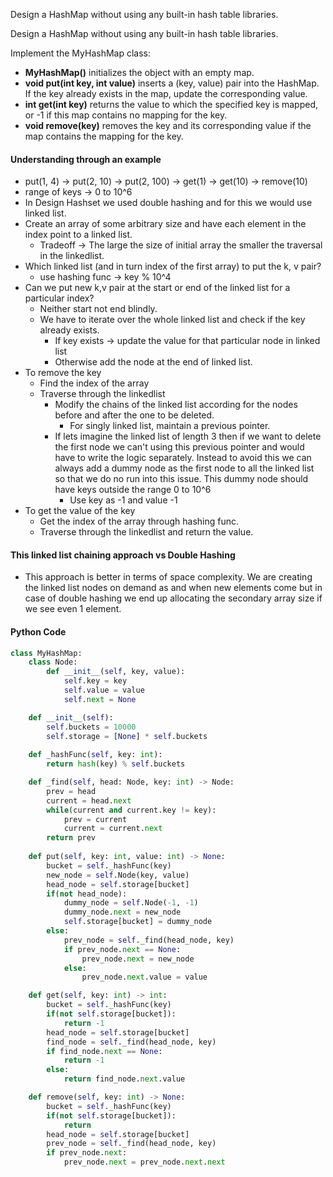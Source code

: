 
Design a HashMap without using any built-in hash table libraries.

Design a HashMap without using any built-in hash table libraries.

Implement the MyHashMap class:

- **MyHashMap()** initializes the object with an empty map.
- **void put(int key, int value)** inserts a (key, value) pair into the HashMap. If the key already exists in the map, update the corresponding value.
- **int get(int key)** returns the value to which the specified key is mapped, or -1 if this map contains no mapping for the key.
- **void remove(key)** removes the key and its corresponding value if the map contains the mapping for the key.

#### Understanding through an example
- put(1, 4) -> put(2, 10) -> put(2, 100) -> get(1) -> get(10) -> remove(10)
- range of keys -> 0 to 10^6
- In Design Hashset we used double hashing and for this we would use linked list.
- Create an array of some arbitrary size and have each element in the index point to a linked list.
	- Tradeoff -> The large the size of initial array the smaller the traversal in the linkedlist.
- Which linked list (and in turn index of the first array) to put the k, v pair?
	- use hashing func -> key % 10^4
- Can we put new k,v pair at the start or end of the linked list for a particular index?
	- Neither start not end blindly.
	- We have to iterate over the whole linked list and check if the key already exists.
		- If key exists -> update the value for that particular node in linked list
		- Otherwise add the node at the end of linked list.
- To remove the key
	- Find the index of the array
	- Traverse through the linkedlist
		- Modify the chains of the linked list according for the nodes before and after the one to be deleted.
			- For singly linked list, maintain a previous pointer.
		- If lets imagine the linked list of length 3 then if we want to delete the first node we can't using this previous pointer and would have to write the logic separately. Instead to avoid this we can always add a dummy node as the first node to all the linked list so that we do no run into this issue. This dummy node should have keys outside the range 0 to 10^6
			- Use key as -1 and value -1
- To get the value of the key
	- Get the index of the array through hashing func.
	- Traverse through the linkedlist and return the value.
  
#### This linked list chaining approach vs Double Hashing
- This approach is better in terms of space complexity. We are creating the linked list nodes on demand as and when new elements come but in case of double hashing we end up allocating the secondary array size if we see even 1 element.


#### Python Code
```python
class MyHashMap:
    class Node:
        def __init__(self, key, value):
            self.key = key
            self.value = value
            self.next = None

    def __init__(self):
        self.buckets = 10000
        self.storage = [None] * self.buckets
    
    def _hashFunc(self, key: int):
        return hash(key) % self.buckets

    def _find(self, head: Node, key: int) -> Node:
        prev = head
        current = head.next
        while(current and current.key != key):
            prev = current
            current = current.next
        return prev
    
    def put(self, key: int, value: int) -> None:
        bucket = self._hashFunc(key)
        new_node = self.Node(key, value)
        head_node = self.storage[bucket]
        if(not head_node):
            dummy_node = self.Node(-1, -1)
            dummy_node.next = new_node
            self.storage[bucket] = dummy_node
        else:
            prev_node = self._find(head_node, key)
            if prev_node.next == None:
                prev_node.next = new_node
            else:
                prev_node.next.value = value

    def get(self, key: int) -> int:
        bucket = self._hashFunc(key)
        if(not self.storage[bucket]):
            return -1
        head_node = self.storage[bucket]
        find_node = self._find(head_node, key)
        if find_node.next == None:
            return -1
        else:
            return find_node.next.value

    def remove(self, key: int) -> None:
        bucket = self._hashFunc(key)
        if(not self.storage[bucket]):
            return
        head_node = self.storage[bucket]
        prev_node = self._find(head_node, key)
        if prev_node.next:
            prev_node.next = prev_node.next.next
```